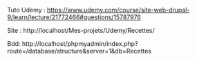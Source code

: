 Tuto Udemy :
https://www.udemy.com/course/site-web-drupal-9/learn/lecture/21772466#questions/15787976

Site :
http://localhost/Mes-projets/Udemy/Recettes/

Bdd:
http://localhost/phpmyadmin/index.php?route=/database/structure&server=1&db=Recettes
